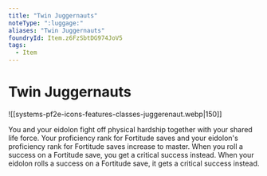 ```yaml
---
title: "Twin Juggernauts"
noteType: ":luggage:"
aliases: "Twin Juggernauts"
foundryId: Item.z6FzSbtDG974JoV5
tags:
  - Item
---
```


# Twin Juggernauts
![[systems-pf2e-icons-features-classes-juggerenaut.webp|150]]

You and your eidolon fight off physical hardship together with your shared life force. Your proficiency rank for Fortitude saves and your eidolon's proficiency rank for Fortitude saves increase to master. When you roll a success on a Fortitude save, you get a critical success instead. When your eidolon rolls a success on a Fortitude save, it gets a critical success instead.
